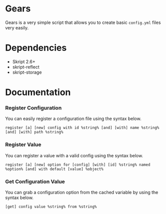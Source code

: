 # Gears
Gears is a very simple script that allows you to create basic `config.yml` files very easily.
# Dependencies
- Skript 2.6+
- skript-reflect
- skript-storage
# Documentation
### Register Configuration
You can easily register a configuration file using the syntax below.
```
register [a] [new] config with id %string% [and] [with] name %string% [and] [with] path %string%
```
### Register Value
You can register a value with a valid config using the syntax below.
```
register [a] [new] option for [config] [with] [id] %string% named %option% [and] with default [value] %object%
```
### Get Configuration Value
You can grab a configuration option from the cached variable by using the syntax below.
```
[get] config value %string% from %string%
```
